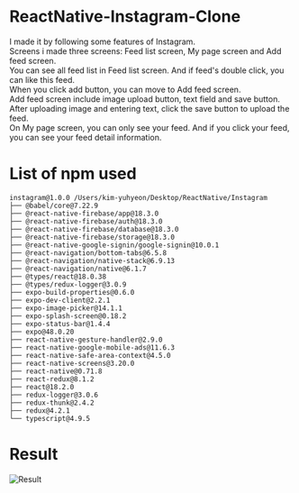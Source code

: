 # ReactNative-Instagram-Clone

I made it by following some features of Instagram.<br/>
Screens i made three screens: Feed list screen, My page screen and Add feed screen.<br/>
You can see all feed list in Feed list screen. And if feed's double click, you can like this feed.<br/>
When you click add button, you can move to Add feed screen.<br/>
Add feed screen include image upload button, text field and save button.<br/>
After uploading image and entering text, click the save button to upload the feed.<br/>
On My page screen, you can only see your feed. And if you click your feed, you can see your feed detail information.<br/>

# List of npm used

```
instagram@1.0.0 /Users/kim-yuhyeon/Desktop/ReactNative/Instagram
├── @babel/core@7.22.9
├── @react-native-firebase/app@18.3.0
├── @react-native-firebase/auth@18.3.0
├── @react-native-firebase/database@18.3.0
├── @react-native-firebase/storage@18.3.0
├── @react-native-google-signin/google-signin@10.0.1
├── @react-navigation/bottom-tabs@6.5.8
├── @react-navigation/native-stack@6.9.13
├── @react-navigation/native@6.1.7
├── @types/react@18.0.38
├── @types/redux-logger@3.0.9
├── expo-build-properties@0.6.0
├── expo-dev-client@2.2.1
├── expo-image-picker@14.1.1
├── expo-splash-screen@0.18.2
├── expo-status-bar@1.4.4
├── expo@48.0.20
├── react-native-gesture-handler@2.9.0
├── react-native-google-mobile-ads@11.6.3
├── react-native-safe-area-context@4.5.0
├── react-native-screens@3.20.0
├── react-native@0.71.8
├── react-redux@8.1.2
├── react@18.2.0
├── redux-logger@3.0.6
├── redux-thunk@2.4.2
├── redux@4.2.1
└── typescript@4.9.5
```

# Result

![Result](https://github.com/Yuhyeon0516/ReactNative-Instagram-Clone/assets/120432007/9598713d-cc32-4f59-aa87-0848d277e92f)

